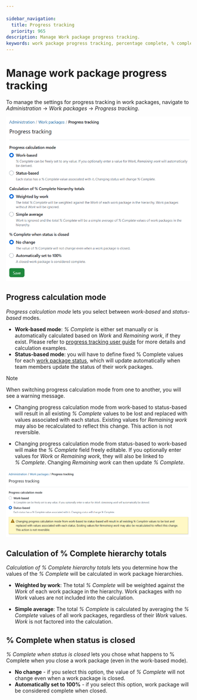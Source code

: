 ```yaml
---

sidebar_navigation:
  title: Progress tracking
  priority: 965
description: Manage Work package progress tracking.
keywords: work package progress tracking, percentage complete, % complete
---
```


# Manage work package progress tracking

To manage the settings for progress tracking in work packages, navigate to  *Administration* → *Work packages* → *Progress tracking*. 

![Progress tracking settings under OpenProject administration](openproject_system_guide_progress_tracking_settings.png)

## Progress calculation mode

*Progress calculation mode* lets you select between *work-based* and *status-based* modes.

- **Work-based mode**: *%&nbsp;Complete* is either set manually or is automatically calculated based on *Work* and *Remaining work*, if they exist. Please refer to [progress tracking user guide](../../../user-guide/time-and-costs/progress-tracking/#work-based-progress-reporting) for more details and calculation examples.
- **Status-based mode**: you will have to define fixed %&nbsp;Complete values for each [work package status](../work-package-status), which will update automatically when team members update the status of their work packages.

 > [!NOTE]
 > When switching progress calculation mode from one to another, you will see a warning message.
 >
 > - Changing progress calculation mode from work-based to status-based will result in all existing *% Complete* values to be lost and replaced with values associated with each status. Existing values for *Remaining work* may also be recalculated to reflect this change. This action is not reversible.
 >
 > - Changing progress calculation mode from status-based to work-based will make the *% Complete* field freely editable. If you optionally enter values for *Work* or *Remaining work*, they will also be linked to *% Complete*. Changing *Remaining work* can then update *% Complete*.

![Warning message when changing progress calculation mode in OpenProject administration](openproject_system_guide_progress_tracking_settings_warning_message.png)

## Calculation of % Complete hierarchy totals

*Calculation of % Complete hierarchy totals* lets you determine how the values of the *% Complete* will be calculated in work package hierarchies.

- **Weighted by work**: The total *% Complete* will be weighted against the *Work* of each work package in the hierarchy. Work packages with no *Work* values are not included into the calculation.

- **Simple average**: The total *% Complete* is calculated by averaging the *% Complete* values of all work packages, regardless of their *Work* values. *Work* is not factored into the calculation.

## % Complete when status is closed

*% Complete when status is closed* lets you chose what happens to % Complete when you close a work package (even in the work-based mode).

- **No change** - if you select this option, the value of *% Complete* will not change even when a work package is closed.
- **Automatically set to 100%** - if you select this option, work package will be considered complete when closed.
